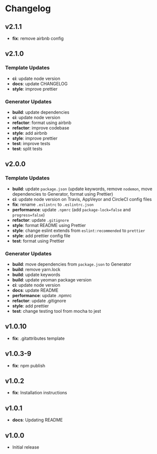 # Changelog

## v2.1.1

* **fix**: remove airbnb config

## v2.1.0

### Template Updates

* **ci**: update node version
* **docs**: update CHANGELOG
* **style**: improve prettier

### Generator Updates

* **build**: update dependencies
* **ci**: update node version
* **refactor**: format using airbnb
* **refactor**: improve codebase
* **style**: add airbnb
* **style**: improve prettier
* **test**: improve tests
* **test**: split tests

## v2.0.0

### Template Updates

* **build**: update `package.json` (update keywords, remove `nodemon`, move dependencies to Generator, format using Prettier)
* **ci**: update node version on Travis, AppVeyor and CircleCI config files
* **fix**: rename `.eslintrc` to `.eslintrc.json`
* **performance**: update `.npmrc` (add `package-lock=false` and `progress=false`)
* **refactor**: update `.gitignore`
* **style**: format README using Prettier
* **style**: change eslint extends from `eslint:recommended` to `prettier`
* **style**: add prettier config file
* **test**: format using Prettier

### Generator Updates

* **build**: move dependencies from `package.json` to Generator
* **build**: remove yarn.lock
* **build**: update keywords
* **build**: update yeoman package version
* **ci**: update node version
* **docs**: update README
* **performance**: update .npmrc
* **refactor**: update .gitignore
* **style**: add prettier
* **test**: change testing tool from mocha to jest

## v1.0.10

* **fix**: .gitattributes template

## v1.0.3-9

* **fix**: npm publish

## v1.0.2

* **fix**: Installation instructions

## v1.0.1

* **docs**: Updating README

## v1.0.0

* Initial release

